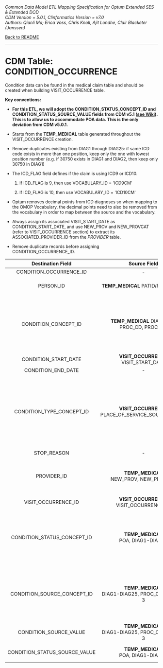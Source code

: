 *Common Data Model ETL Mapping Specification for Optum Extended SES & Extended DOD* 
<br>*CDM Version = 5.0.1, Clinformatics Version = v7.0*
<br>*Authors: Qianli Ma; Erica Voss, Chris Knoll, Ajit Londhe, Clair Blacketer (Janssen)*

[Back to README](README.md)

---

# CDM Table: CONDITION_OCCURRENCE

Condition data can be found in the medical claim table and should be
created when building VISIT_OCCURRENCE table.

**Key conventions:**

- **For this ETL, we will adopt the CONDITION_STATUS_CONCEPT_ID and CONDITION_STATUS_SOURCE_VALUE fields from CDM v5.1 ([see Wiki](http://www.ohdsi.org/web/wiki/doku.php?id=documentation:cdm:condition_occurrence)). This is to allow us to accommodate POA data. This is the only deviation from CDM v5.0.1.**


-   Starts from the **TEMP_MEDICAL** table generated throughout the
    VISIT_OCCURRENCE creation.

-   Remove duplicates existing from DIAG1 through DIAG25: if same ICD
    code exists in more than one position, keep only the one with lowest
    position number (e.g. if 30750 exists in DIAG1 and DIAG2, then keep
    only 30750 in DIAG1)

-   The ICD_FLAG field defines if the claim is using ICD9 or ICD10.

    1.  If ICD_FLAG is 9, then use VOCABULARY_ID = 'ICD9CM'

    2.  If ICD_FLAG is 10, then use VOCABULARY_ID = 'ICD10CM'

-   Optum removes decimal points from ICD diagnoses so when mapping to
    the OMOP Vocabulary, the decimal points need to also be removed from
    the vocabulary in order to map between the source and
    the vocabulary.

-   Always assign its associated VISIT_START_DATE as
    CONDITION_START_DATE, and use NEW_PROV and NEW_PROVCAT (refer to
    VISIT_OCCURRENCE section) to extract its ASSOCIATED_PROVIDER_ID
    from the *PROVIDER* table.

-   Remove duplicate records before assigning CONDITION_OCCURRENCE_ID.


**Destination Field**|**Source Field**|**Applied Rule**|**Comment**
:-----:|:-----:|:-----:|:-----:
CONDITION_OCCURRENCE_ID|-|System generated.| 
PERSON_ID|**TEMP_MEDICAL** PATID/PAT_PLANID|At the row level we work with PAT_PLANID, but PATID is what is written to the CDM.| 
CONDITION_CONCEPT_ID|**TEMP_MEDICAL** DIAG1-25, PROC_CD, PROC1-3|DIAG1-DIAG25: Use [Source to Standard Terminology](code_snippets.md#source-to-standard-terminology) and filter with [Concept Ids from Medical Claims Diagnosis Fields](code_snippets.md#from-medical-claims-diagnosis-fields) PROC1-PROC3, PROC_CD:<br>Use [Source to Standard Terminology](code_snippets.md#source-to-standard-terminology) and filter with [Concept Ids from Medical Claims Procedure Fields](code_snippets.md#from-medical-claims-procedure-fields)| 
CONDITION_START_DATE|**VISIT_OCCURRENCE** VISIT_START_DATE| | 
CONDITION_END_DATE|-|NULL| 
CONDITION_TYPE_CONCEPT_ID|**VISIT_OCCURRENCE** PLACE_OF_SERVICE_SOURCE_VALUE|**DIAG1-DIAG25**: Use [Concept Type Ids from Medical Claims Diagnosis Fields](code_snippets.md#from-medical-claims-diagnosis-fields-1) <br> PROC1-3, PROC_CD Use [Concept Type Ids from Medical Claims Procedure Fields](code_snippets.md#from-medical-claims-procedure-fields-1)|If same ICD code exists in more than one position, keep only the one with lowest position number. <br> Map to inpatient/outpatient header to be consistent with PROCEDURE_OCCURRENCE table. <br> These CONCEPT_IDs fall under VOCABULARY_ID = 'Condition Type' in CONCEPT table.
STOP_REASON|-|NULL| 
PROVIDER_ID|**TEMP_MEDICAL**<br>NEW_PROV, NEW_PROVCAT|Map NEW_PROV and NEW_PROVCAT to PROVIDER_SOURCE_VALUE and SPECIALTY_SOURCE_VALUE in Provider table to extract its associated Provider ID. | 
VISIT_OCCURRENCE_ID|**VISIT_OCCURRENCE** VISIT_OCCURRENCE_ID| | 
CONDITION_STATUS_CONCEPT_ID|**TEMP_MEDICAL**<br>POA, DIAG1-DIAG25 | Use [POA to CONDITION_STATUS_CONCEPT_ID](code_snippets.md#poa-to-condition_status_concept_id) to parse POA string. Then, map POA character using the following:<br><br>N = 0<br>U = 0<br>W = 46236988<br>Y = 46236988<br>|
CONDITION_SOURCE_CONCEPT_ID|**TEMP_MEDICAL**<br>DIAG1-DIAG25, PROC_CD, PROC1-3|**DIAG1-DIAG25**: Use [Source to Source](code_snippets.md#source-to-source) and filter with [Source Concept Ids from Medical Claims Diagnosis Fields](code_snippets.md#from-medical-claims-diagnosis-fields-2) <br><br> PROC_CD, PROC1-3: Use [Source to Source](code_snippets.md#source-to-source) and filter with [Source Concept Ids from Medical Claims Procedure Fields](code_snippets.md#from-medical-claims-procedure-fields-2)| 
CONDITION_SOURCE_VALUE|**TEMP_MEDICAL**<br>DIAG1-DIAG25, PROC_CD, PROC1-3|Exclude records with invalid ICD9 or ICD10 diagnosis codes.|Use rules mentioned above to exclude invalid ICD9 or ICD10 diagnosis codes.|
CONDITION_STATUS_SOURCE_VALUE|**TEMP_MEDICAL**<br>POA, DIAG1-DIAG25|Use [POA to CONDITION_STATUS_CONCEPT_ID](code_snippets.md#poa-to-condition_status_concept_id) to parse POA string.|

